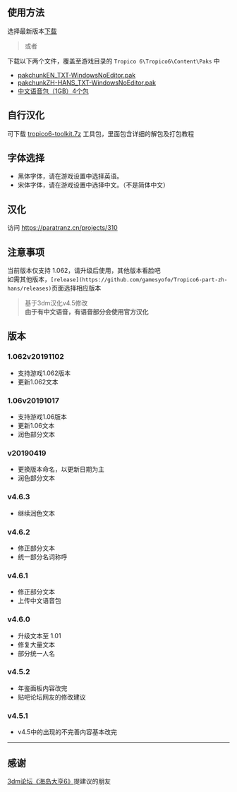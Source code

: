 
## 使用方法

选择最新版本[下载](https://github.com/gamesyofo/Tropico6-part-zh-hans/releases)  

> 或者

下载以下两个文件，覆盖至游戏目录的 `Tropico 6\Tropico6\Content\Paks` 中
- [pakchunkEN_TXT-WindowsNoEditor.pak](https://github.com/gamesyofo/Tropico6-part-zh-hans/blob/master/pakchunkEN_TXT-WindowsNoEditor.pak)
- [pakchunkZH-HANS_TXT-WindowsNoEditor.pak](https://github.com/gamesyofo/Tropico6-part-zh-hans/blob/master/pakchunkZH-HANS_TXT-WindowsNoEditor.pak)
- [中文语音包（1GB）4个包](https://github.com/gamesyofo/Tropico6-part-zh-hans/releases/tag/v1.06voice)

## 自行汉化

可下载 [tropico6-toolkit.7z](https://github.com/gamesyofo/Tropico6-part-zh-hans/blob/master/tropico6-toolkit.7z) 工具包，里面包含详细的解包及打包教程

## 字体选择

- 黑体字体，请在游戏设置中选择英语。
- 宋体字体，请在游戏设置中选择中文。（不是简体中文） 

## 汉化

访问 https://paratranz.cn/projects/310 

## 注意事项

当前版本仅支持 1.062，请升级后使用，其他版本看脸吧  
如需其他版本，`[release](https://github.com/gamesyofo/Tropico6-part-zh-hans/releases)`页面选择相应版本

> 基于3dm汉化v4.5修改  
> **由于有中文语音，有语音部分会使用官方汉化**  

## 版本

### 1.062v20191102
- 支持游戏1.062版本
- 更新1.062文本

### 1.06v20191017
- 支持游戏1.06版本
- 更新1.06文本
- 润色部分文本

### v20190419
- 更换版本命名，以更新日期为主
- 润色部分文本

### v4.6.3
- 继续润色文本

### v4.6.2
- 修正部分文本
- 统一部分名词称呼

### v4.6.1
- 修正部分文本
- 上传中文语音包

### v4.6.0
- 升级文本至 1.01
- 修复大量文本
- 部分统一人名

### v4.5.2
- 年鉴面板内容改完  
- 贴吧论坛网友的修改建议

### v4.5.1  
- v4.5中的出现的不完善内容基本改完

***

## 感谢

[3dm论坛《海岛大亨6》](http://bbs.3dmgame.com/thread-5870339-1-1.html)提建议的朋友
